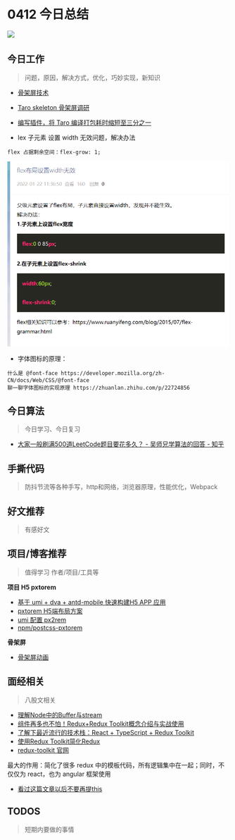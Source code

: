 
# 0412 今日总结

![](http://h2.ioliu.cn/bing/WaningGibbous_ZH-CN9648865417_1920x1080.jpg)



## 今日工作
> 问题，原因，解决方式，优化，巧妙实现，新知识


- [骨架屏技术](https://github.com/ElemeFE/page-skeleton-webpack-plugin)
- [Taro skeleton 骨架屏调研](https://www.cnblogs.com/yujiaming890321/p/15868838.html) 
- [编写插件，将 Taro 编译打包耗时缩短至三分之一](https://mp.weixin.qq.com/s/Z79QhAlP8tBQn3mXQ11byQ)

- lex 子元素 设置 width 无效问题，解决办法

```
flex 占据剩余空间：flex-grow: 1;
```

![](./imgs/flex-grow-1.png)


- 字体图标的原理：

```
什么是 @font-face https://developer.mozilla.org/zh-CN/docs/Web/CSS/@font-face
聊一聊字体图标的实现原理 https://zhuanlan.zhihu.com/p/22724856
```


## 今日算法

> 今日学习、今日复习

- [大家一般刷满500道LeetCode题目要花多久？ - 吴师兄学算法的回答 - 知乎](https://www.zhihu.com/question/271330075/answer/2435900265)


## 手撕代码
> 防抖节流等各种手写，http和网络，浏览器原理，性能优化，Webpack


## 好文推荐
> 有感好文

## 项目/博客推荐
> 值得学习 作者/项目/工具等


**项目 H5 pxtorem**

- [基于 umi + dva + antd-mobile 快速构建H5 APP 应用](https://github.com/hqwlkj/umi-antd-mobile/)
- [pxtorem H5端布局方案](https://www.npmjs.com/package/postcss-pxtorem)
- [umi 配置 px2rem](https://blog.csdn.net/qq_38196162/article/details/114962021)
- [npm/postcss-pxtorem](https://www.npmjs.com/package/postcss-pxtorem)


**骨架屏**

- [骨架屏动画](https://freefrontend.com/css-skeleton-loadings/)

## 面经相关
> 八股文相关

- [理解Node中的Buffer与stream](https://juejin.cn/post/6955331683499376676)
- [组件再多也不怕！Redux+Redux Toolkit概念介绍与实战使用](https://juejin.cn/post/7047525475820208164) 
- [了解下最近流行的技术栈：React + TypeScript + Redux Toolkit](https://www.jiangweishan.com/article/jishuzhan2839408230948.html)
- [使用Redux Toolkit简化Redux](https://segmentfault.com/a/1190000039806379)
- [redux-toolkit 官网](https://redux-toolkit.js.org/api/getDefaultMiddleware)

最大的作用：简化了很多 redux 中的模板代码，所有逻辑集中在一起；同时，不仅仅为 react，也为 angular 框架使用


- [看过这篇文章以后不要再提this](https://zhuanlan.zhihu.com/p/31823164)


## TODOS
> 短期内要做的事情